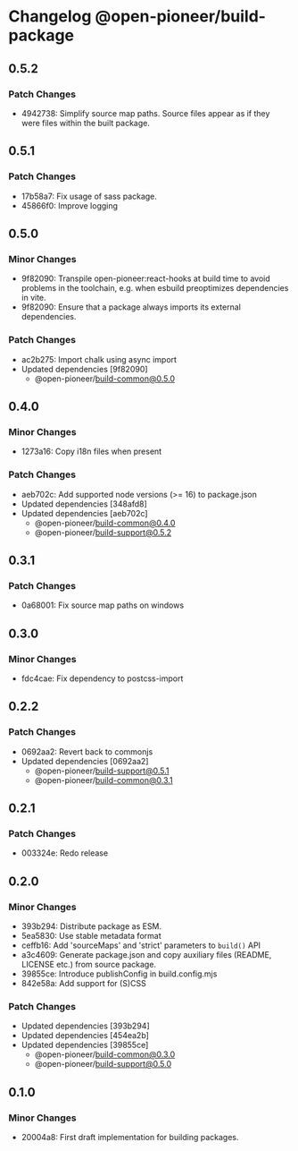 # Changelog @open-pioneer/build-package

## 0.5.2

### Patch Changes

-   4942738: Simplify source map paths. Source files appear as if they were files within the built package.

## 0.5.1

### Patch Changes

-   17b58a7: Fix usage of sass package.
-   45866f0: Improve logging

## 0.5.0

### Minor Changes

-   9f82090: Transpile open-pioneer:react-hooks at build time to avoid problems in the toolchain, e.g. when esbuild preoptimizes dependencies in vite.
-   9f82090: Ensure that a package always imports its external dependencies.

### Patch Changes

-   ac2b275: Import chalk using async import
-   Updated dependencies [9f82090]
    -   @open-pioneer/build-common@0.5.0

## 0.4.0

### Minor Changes

-   1273a16: Copy i18n files when present

### Patch Changes

-   aeb702c: Add supported node versions (>= 16) to package.json
-   Updated dependencies [348afd8]
-   Updated dependencies [aeb702c]
    -   @open-pioneer/build-common@0.4.0
    -   @open-pioneer/build-support@0.5.2

## 0.3.1

### Patch Changes

-   0a68001: Fix source map paths on windows

## 0.3.0

### Minor Changes

-   fdc4cae: Fix dependency to postcss-import

## 0.2.2

### Patch Changes

-   0692aa2: Revert back to commonjs
-   Updated dependencies [0692aa2]
    -   @open-pioneer/build-support@0.5.1
    -   @open-pioneer/build-common@0.3.1

## 0.2.1

### Patch Changes

-   003324e: Redo release

## 0.2.0

### Minor Changes

-   393b294: Distribute package as ESM.
-   5ea5830: Use stable metadata format
-   ceffb16: Add 'sourceMaps' and 'strict' parameters to `build()` API
-   a3c4609: Generate package.json and copy auxiliary files (README, LICENSE etc.) from source package.
-   39855ce: Introduce publishConfig in build.config.mjs
-   842e58a: Add support for (S)CSS

### Patch Changes

-   Updated dependencies [393b294]
-   Updated dependencies [454ea2b]
-   Updated dependencies [39855ce]
    -   @open-pioneer/build-common@0.3.0
    -   @open-pioneer/build-support@0.5.0

## 0.1.0

### Minor Changes

-   20004a8: First draft implementation for building packages.
